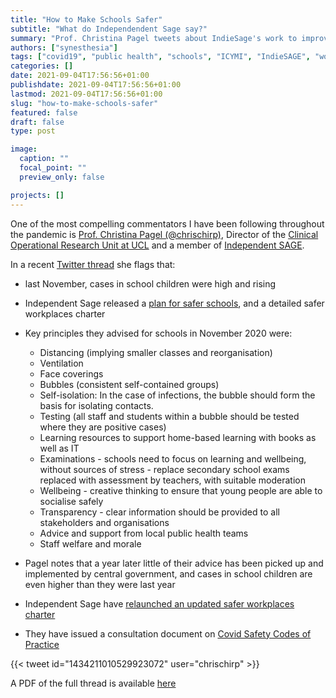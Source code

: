 ```yaml
---
title: "How to Make Schools Safer"
subtitle: "What do Independendent Sage say?"
summary: "Prof. Christina Pagel tweets about IndieSage's work to improve Covid safety in schools and workplaces."
authors: ["synesthesia"]
tags: ["covid19", "public health", "schools", "ICYMI", "IndieSAGE", "workplaces"]
categories: []
date: 2021-09-04T17:56:56+01:00
publishdate: 2021-09-04T17:56:56+01:00
lastmod: 2021-09-04T17:56:56+01:00
slug: "how-to-make-schools-safer"
featured: false
draft: false
type: post

image:
  caption: ""
  focal_point: ""
  preview_only: false

projects: []
---
```

One of the most compelling commentators I have been following throughout the pandemic is [Prof. Christina Pagel (@chrischirp)](https://twitter.com/chrischirp), Director of the [Clinical Operational Research Unit at UCL](http://t.co/5Os9k9vGTS) and a member of [Independent SAGE](https://www.independentsage.org/).

In a recent [Twitter thread](https://twitter.com/chrischirp/status/1434211010529923072) she flags that:

* last November, cases in school children were high and rising
  
* Independent Sage released a [plan for safer schools](https://www.independentsage.org/wp-content/uploads/2020/11/Safe-schools-v4b1.pdf), and a detailed safer workplaces charter

* Key principles they advised for schools in November 2020 were:
  
  * Distancing (implying smaller classes and reorganisation)
  * Ventilation
  * Face coverings
  * Bubbles (consistent self-contained groups)
  * Self-isolation: In the case of infections, the bubble should form the basis for isolating contacts.
  * Testing (all staff and students within a bubble should be tested where they are positive cases)
  * Learning resources to support home-based learning with books as well as IT
  * Examinations - schools need to focus on learning and wellbeing, without sources of stress - replace secondary school exams replaced with assessment by teachers, with suitable moderation
  * Wellbeing - creative thinking to ensure that young people are able to socialise safely
  * Transparency - clear information should be provided to all stakeholders and organisations
  * Advice and support from local public health teams
  * Staff welfare and morale

* Pagel notes that a year later little of their advice has been picked up and implemented by central government, and cases in school children are even higher than they were last year

* Independent Sage have [relaunched an updated safer workplaces charter](https://www.independentsage.org/wp-content/uploads/2021/09/Workplace-charter-2021-redux.pdf)

* They have issued a consultation document on [Covid Safety Codes of Practice](https://www.independentsage.org/wp-content/uploads/2021/09/Covid-codes-final-1-1.pdf)

{{< tweet id="1434211010529923072" user="chrischirp" >}}

A PDF of the full thread is available [here](https://1drv.ms/b/s!AlU3oK2wFhcrgrU_CtUIcvhanQI18A?e=kxfOaj)
